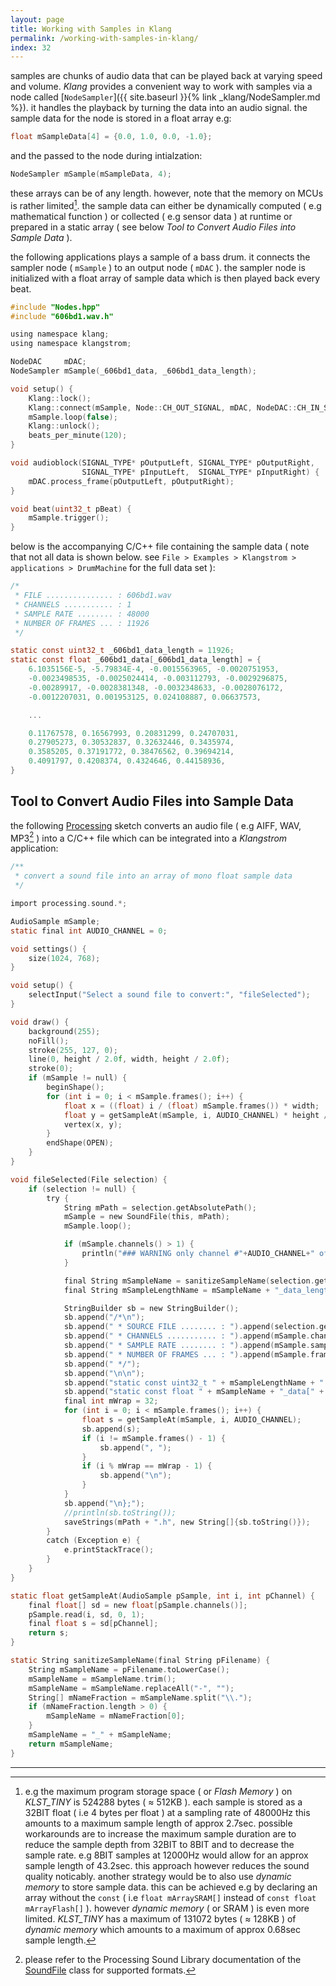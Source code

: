 ```yaml
---
layout: page
title: Working with Samples in Klang
permalink: /working-with-samples-in-klang/
index: 32
---
```


samples are chunks of audio data that can be played back at varying speed and volume. *Klang* provides a convenient way to work with samples via a node called [`NodeSampler`]({{ site.baseurl }}{% link _klang/NodeSampler.md %}). it handles the playback by turning the data into an audio signal. the sample data for the node is stored in a float array e.g:

```c
float mSampleData[4] = {0.0, 1.0, 0.0, -1.0};
```

and the passed to the node during intialzation:

```c
NodeSampler mSample(mSampleData, 4);
```

these arrays can be of any length. however, note that the memory on MCUs is rather limited[^1]. the sample data can either be dynamically computed ( e.g mathematical function ) or collected ( e.g sensor data ) at runtime or prepared in a static array ( see below *Tool to Convert Audio Files into Sample Data* ).

the following applications plays a sample of a bass drum. it connects the sampler node ( `mSample` ) to an output node ( `mDAC` ). the sampler node is initialized with a float array of sample data which is then played back every beat.

```c
#include "Nodes.hpp"
#include "606bd1.wav.h"

using namespace klang;
using namespace klangstrom;

NodeDAC     mDAC;
NodeSampler mSample(_606bd1_data, _606bd1_data_length);

void setup() {
    Klang::lock();
    Klang::connect(mSample, Node::CH_OUT_SIGNAL, mDAC, NodeDAC::CH_IN_SIGNAL_LEFT);
    mSample.loop(false);
    Klang::unlock();
    beats_per_minute(120);
}

void audioblock(SIGNAL_TYPE* pOutputLeft, SIGNAL_TYPE* pOutputRight, 
                SIGNAL_TYPE* pInputLeft,  SIGNAL_TYPE* pInputRight) {
    mDAC.process_frame(pOutputLeft, pOutputRight);
}

void beat(uint32_t pBeat) {
    mSample.trigger();
}
```

below is the accompanying C/C++ file containing the sample data ( note that not all data is shown below. see `File > Examples > Klangstrom > applications > DrumMachine` for the full data set ):

```c
/*
 * FILE ............... : 606bd1.wav
 * CHANNELS ........... : 1
 * SAMPLE RATE ........ : 48000
 * NUMBER OF FRAMES ... : 11926
 */

static const uint32_t _606bd1_data_length = 11926;
static const float _606bd1_data[_606bd1_data_length] = {
    6.1035156E-5, -5.79834E-4, -0.0015563965, -0.0020751953, 
    -0.0023498535, -0.0025024414, -0.003112793, -0.0029296875, 
    -0.00289917, -0.0028381348, -0.0032348633, -0.0028076172, 
    -0.0012207031, 0.001953125, 0.024108887, 0.06637573, 

    ...

    0.11767578, 0.16567993, 0.20831299, 0.24707031, 
    0.27905273, 0.30532837, 0.32632446, 0.3435974, 
    0.3585205, 0.37191772, 0.38476562, 0.39694214, 
    0.4091797, 0.4208374, 0.4324646, 0.44158936, 
}
```

## Tool to Convert Audio Files into Sample Data

the following [Processing](https://processing.org) sketch converts an audio file ( e.g AIFF, WAV, MP3[^2] ) into a C/C++ file which can be integrated into a *Klangstrom* application:

```c
/**
 * convert a sound file into an array of mono float sample data
 */

import processing.sound.*;

AudioSample mSample;
static final int AUDIO_CHANNEL = 0;

void settings() {
    size(1024, 768);
}

void setup() {
    selectInput("Select a sound file to convert:", "fileSelected");
}

void draw() {
    background(255);
    noFill();
    stroke(255, 127, 0);
    line(0, height / 2.0f, width, height / 2.0f);
    stroke(0);
    if (mSample != null) {
        beginShape();
        for (int i = 0; i < mSample.frames(); i++) {
            float x = ((float) i / (float) mSample.frames()) * width;
            float y = getSampleAt(mSample, i, AUDIO_CHANNEL) * height / 2.0f + height / 2.0f;
            vertex(x, y);
        }
        endShape(OPEN);
    }
}

void fileSelected(File selection) {
    if (selection != null) {
        try {
            String mPath = selection.getAbsolutePath();
            mSample = new SoundFile(this, mPath);
            mSample.loop();

            if (mSample.channels() > 1) {
                println("### WARNING only channel #"+AUDIO_CHANNEL+" of this multi-channel source file is converted into a sample.");
            }

            final String mSampleName = sanitizeSampleName(selection.getName());
            final String mSampleLengthName = mSampleName + "_data_length";

            StringBuilder sb = new StringBuilder();
            sb.append("/*\n");
            sb.append(" * SOURCE FILE ........ : ").append(selection.getName() + "\n");
            sb.append(" * CHANNELS ........... : ").append(mSample.channels() + "\n");
            sb.append(" * SAMPLE RATE ........ : ").append(mSample.sampleRate() + "\n");
            sb.append(" * NUMBER OF FRAMES ... : ").append(mSample.frames() + "\n");
            sb.append(" */");
            sb.append("\n\n");
            sb.append("static const uint32_t " + mSampleLengthName + " = " + mSample.frames() + ";\n");
            sb.append("static const float " + mSampleName + "_data[" + mSampleLengthName + "] = {\n");
            final int mWrap = 32;
            for (int i = 0; i < mSample.frames(); i++) {
                float s = getSampleAt(mSample, i, AUDIO_CHANNEL);
                sb.append(s);
                if (i != mSample.frames() - 1) {
                    sb.append(", ");
                }
                if (i % mWrap == mWrap - 1) {
                    sb.append("\n");
                }
            }
            sb.append("\n};");
            //println(sb.toString());
            saveStrings(mPath + ".h", new String[]{sb.toString()});
        } 
        catch (Exception e) {
            e.printStackTrace();
        }
    }
}

static float getSampleAt(AudioSample pSample, int i, int pChannel) {
    final float[] sd = new float[pSample.channels()];
    pSample.read(i, sd, 0, 1);
    final float s = sd[pChannel];
    return s;
}

static String sanitizeSampleName(final String pFilename) {
    String mSampleName = pFilename.toLowerCase();
    mSampleName = mSampleName.trim();
    mSampleName = mSampleName.replaceAll("-", "");
    String[] mNameFraction = mSampleName.split("\\.");
    if (mNameFraction.length > 0) {
        mSampleName = mNameFraction[0];
    }
    mSampleName = "_" + mSampleName;
    return mSampleName;
}
```

---

[^1]: e.g the maximum program storage space ( or *Flash Memory* ) on *KLST_TINY* is 524288 bytes ( ≈ 512KB ). each sample is stored as a 32BIT float ( i.e 4 bytes per float ) at a sampling rate of 48000Hz this amounts to a maximum sample length of approx 2.7sec. possible workarounds are to increase the maximum sample duration are to reduce the sample depth from 32BIT to 8BIT and to decrease the sample rate. e.g 8BIT samples at 12000Hz would allow for an approx sample length of 43.2sec. this approach however reduces the sound quality noticably. another strategy would be to also use *dynamic memory* to store sample data. this can be achieved e.g by declaring an array without the `const` ( i.e `float mArraySRAM[]` instead of `const float mArrayFlash[]` ). however *dynamic memory* ( or SRAM ) is even more limited. *KLST_TINY* has a maximum of 131072 bytes ( ≈ 128KB ) of *dynamic memory* which amounts to a maximum of approx 0.68sec sample length.
[^2]: please refer to the Processing Sound Library documentation of the [SoundFile](https://processing.org/reference/libraries/sound/SoundFile.html) class for supported formats.
